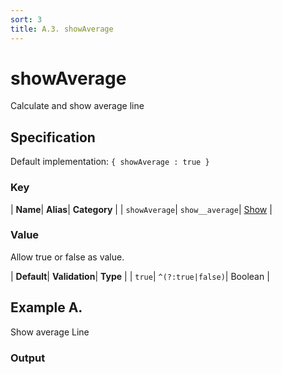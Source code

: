 ```yaml
---
sort: 3
title: A.3. showAverage
---
```

# showAverage

Calculate and show average line


## Specification

Default implementation: ```{ showAverage : true }```

### Key

| **Name**| **Alias**| **Category** |
| ```showAverage```| ```show__average```| [Show](../options/#show) |

### Value

Allow true or false as value.

| **Default**| **Validation**| **Type** |
| ```true```| ```^(?:true|false)```| Boolean |



## Example A.

Show average Line

### Output

  <div id="a">
      <script> 
          d3.statosio( 
    file, 
    "name", 
    [ "mobile" ], 
    { "showAverage" : true, "view__dom_id" : "a" }
)

      </script>
  </div>

Open output in a [blank window](../sources/showAverage--example-a.html){:target="_self"}. 
Download examples [as zip](../sources/showAverage.zip){:target="_blank"}. 

### Parameters

This dataset shows the mobile google pagerank performance score for a certain website.

| | **Value** | **Type** |
|------:|:------|:------|
| **Source** | ["../data/performance.json"](../data/performance.json) | String |
| **X** | ```"name"``` | String |
| **Y** | ```[ "mobile" ]``` | Array |
| **Options** | ```{ "showAverage" : true }``` | Object |


### Source Code

* Invoke Function

```javascript
d3.statosio( 
    file, 
    "name", 
    [ "mobile" ], 
    { "showAverage" : true }
)
```

* HTML Implementation

```html
<!DOCTYPE html>
<head>
    <title>d3.statosio - showAverage</title>
    <meta content="text/html;charset=utf-8" http-equiv="Content-Type">
    <meta content="utf-8" http-equiv="encoding">
    <script src="https://cdnjs.cloudflare.com/ajax/libs/d3/6.2.0/d3.js"></script>
    <script src="../libs/statosio.js"></script>
</head>
<body>
    <script>
        d3.json( "../data/performance.json" )
            .then( ( file ) => {
                d3.statosio( 
                    file, 
                    "name", 
                    [ "mobile" ], 
                    { "showAverage" : true }
                )
            } )
    </script>
</body>
```
## Example B.

Hide average Line

### Output

  <div id="b">
      <script> 
          d3.statosio( 
    file, 
    "name", 
    [ "mobile" ], 
    { "showAverage" : false, "view__dom_id" : "b" }
)

      </script>
  </div>

Open output in a [blank window](../sources/showAverage--example-b.html){:target="_self"}. 
Download examples [as zip](../sources/showAverage.zip){:target="_blank"}. 

### Parameters

This dataset shows the mobile google pagerank performance score for a certain website.

| | **Value** | **Type** |
|------:|:------|:------|
| **Source** | ["../data/performance.json"](../data/performance.json) | String |
| **X** | ```"name"``` | String |
| **Y** | ```[ "mobile" ]``` | Array |
| **Options** | ```{ "showAverage" : false }``` | Object |


### Source Code

* Invoke Function

```javascript
d3.statosio( 
    file, 
    "name", 
    [ "mobile" ], 
    { "showAverage" : false }
)
```

* HTML Implementation

```html
<!DOCTYPE html>
<head>
    <title>d3.statosio - showAverage</title>
    <meta content="text/html;charset=utf-8" http-equiv="Content-Type">
    <meta content="utf-8" http-equiv="encoding">
    <script src="https://cdnjs.cloudflare.com/ajax/libs/d3/6.2.0/d3.js"></script>
    <script src="../libs/statosio.js"></script>
</head>
<body>
    <script>
        d3.json( "../data/performance.json" )
            .then( ( file ) => {
                d3.statosio( 
                    file, 
                    "name", 
                    [ "mobile" ], 
                    { "showAverage" : false }
                )
            } )
    </script>
</body>
```
## Example C.

Hide average Line as show data with as points

### Output

  <div id="c">
      <script> 
          d3.statosio( 
    file, 
    "name", 
    [ "mobile" ], 
    { "showAverage" : false, "showDataAsCircle" : true, "view__dom_id" : "c" }
)

      </script>
  </div>

Open output in a [blank window](../sources/showAverage--example-c.html){:target="_self"}. 
Download examples [as zip](../sources/showAverage.zip){:target="_blank"}. 

### Parameters

This dataset shows the mobile google pagerank performance score for a certain website.

| | **Value** | **Type** |
|------:|:------|:------|
| **Source** | ["../data/performance.json"](../data/performance.json) | String |
| **X** | ```"name"``` | String |
| **Y** | ```[ "mobile" ]``` | Array |
| **Options** | ```{ "showAverage" : false, "showDataAsCircle" : true }``` | Object |


### Source Code

* Invoke Function

```javascript
d3.statosio( 
    file, 
    "name", 
    [ "mobile" ], 
    { "showAverage" : false, "showDataAsCircle" : true }
)
```

* HTML Implementation

```html
<!DOCTYPE html>
<head>
    <title>d3.statosio - showAverage</title>
    <meta content="text/html;charset=utf-8" http-equiv="Content-Type">
    <meta content="utf-8" http-equiv="encoding">
    <script src="https://cdnjs.cloudflare.com/ajax/libs/d3/6.2.0/d3.js"></script>
    <script src="../libs/statosio.js"></script>
</head>
<body>
    <script>
        d3.json( "../data/performance.json" )
            .then( ( file ) => {
                d3.statosio( 
                    file, 
                    "name", 
                    [ "mobile" ], 
                    { "showAverage" : false, "showDataAsCircle" : true }
                )
            } )
    </script>
</body>
```
